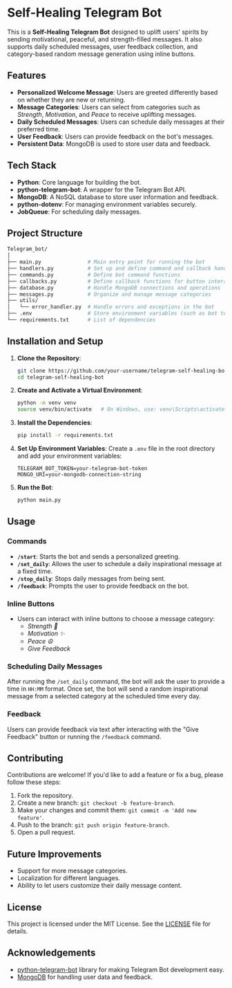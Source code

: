 # Self-Healing Telegram Bot

This is a **Self-Healing Telegram Bot** designed to uplift users' spirits by sending motivational, peaceful, and strength-filled messages. It also supports daily scheduled messages, user feedback collection, and category-based random message generation using inline buttons.

## Features

- **Personalized Welcome Message**: Users are greeted differently based on whether they are new or returning.
- **Message Categories**: Users can select from categories such as *Strength*, *Motivation*, and *Peace* to receive uplifting messages.
- **Daily Scheduled Messages**: Users can schedule daily messages at their preferred time.
- **User Feedback**: Users can provide feedback on the bot's messages.
- **Persistent Data**: MongoDB is used to store user data and feedback.
  
## Tech Stack

- **Python**: Core language for building the bot.
- **python-telegram-bot**: A wrapper for the Telegram Bot API.
- **MongoDB**: A NoSQL database to store user information and feedback.
- **python-dotenv**: For managing environment variables securely.
- **JobQueue**: For scheduling daily messages.

## Project Structure

```bash
Telegram_bot/
│
├── main.py               # Main entry point for running the bot
├── handlers.py           # Set up and define command and callback handlers
├── commands.py           # Define bot command functions
├── callbacks.py          # Define callback functions for button interactions
├── database.py           # Handle MongoDB connections and operations
├── messages.py           # Organize and manage message categories
├── utils/
│   └── error_handler.py  # Handle errors and exceptions in the bot
├── .env                  # Store environment variables (such as bot token, MongoDB URI)
└── requirements.txt      # List of dependencies
```

## Installation and Setup

1. **Clone the Repository**:
   ```bash
   git clone https://github.com/your-username/telegram-self-healing-bot.git
   cd telegram-self-healing-bot
   ```

2. **Create and Activate a Virtual Environment**:
   ```bash
   python -m venv venv
   source venv/bin/activate   # On Windows, use: venv\Scripts\activate
   ```

3. **Install the Dependencies**:
   ```bash
   pip install -r requirements.txt
   ```

4. **Set Up Environment Variables**:
   Create a `.env` file in the root directory and add your environment variables:
   ```
   TELEGRAM_BOT_TOKEN=your-telegram-bot-token
   MONGO_URI=your-mongodb-connection-string
   ```

5. **Run the Bot**:
   ```bash
   python main.py
   ```

## Usage

### Commands

- **`/start`**: Starts the bot and sends a personalized greeting.
- **`/set_daily`**: Allows the user to schedule a daily inspirational message at a fixed time.
- **`/stop_daily`**: Stops daily messages from being sent.
- **`/feedback`**: Prompts the user to provide feedback on the bot.

### Inline Buttons

- Users can interact with inline buttons to choose a message category:
  - *Strength 💪*
  - *Motivation ✨*
  - *Peace ☮️*
  - *Give Feedback*

### Scheduling Daily Messages

After running the `/set_daily` command, the bot will ask the user to provide a time in `HH:MM` format. Once set, the bot will send a random inspirational message from a selected category at the scheduled time every day.

### Feedback

Users can provide feedback via text after interacting with the "Give Feedback" button or running the `/feedback` command.

## Contributing

Contributions are welcome! If you'd like to add a feature or fix a bug, please follow these steps:

1. Fork the repository.
2. Create a new branch: `git checkout -b feature-branch`.
3. Make your changes and commit them: `git commit -m 'Add new feature'`.
4. Push to the branch: `git push origin feature-branch`.
5. Open a pull request.

## Future Improvements

- Support for more message categories.
- Localization for different languages.
- Ability to let users customize their daily message content.

## License

This project is licensed under the MIT License. See the [LICENSE](LICENSE) file for details.

## Acknowledgements

- [python-telegram-bot](https://github.com/python-telegram-bot/python-telegram-bot) library for making Telegram Bot development easy.
- [MongoDB](https://www.mongodb.com/) for handling user data and feedback.
